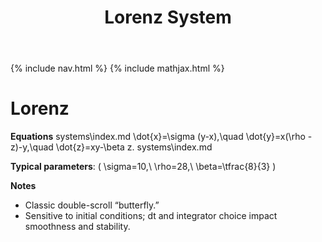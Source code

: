 ﻿---
title: Lorenz System
---

{% include nav.html %}
{% include mathjax.html %}

# Lorenz

**Equations**
systems\index.md
\dot{x}=\sigma (y-x),\quad
\dot{y}=x(\rho - z)-y,\quad
\dot{z}=xy-\beta z.
systems\index.md

**Typical parameters**: \( \sigma=10,\ \rho=28,\ \beta=\tfrac{8}{3} \)

**Notes**
- Classic double-scroll “butterfly.”  
- Sensitive to initial conditions; dt and integrator choice impact smoothness and stability.
